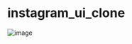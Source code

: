 # instagram_ui_clone
![image](https://user-images.githubusercontent.com/114337820/210040098-be48d614-c81c-430c-a0e4-235874358fd8.png)


